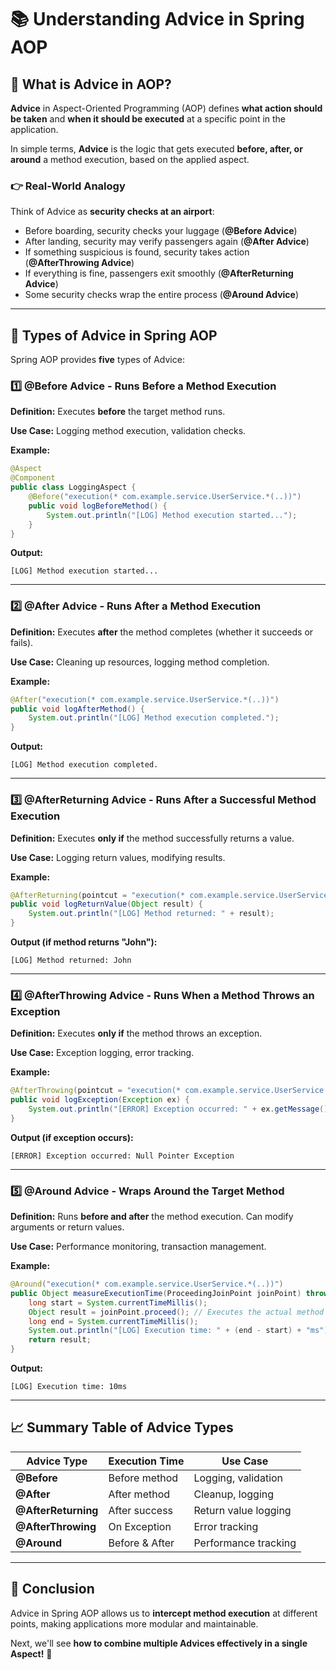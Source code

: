 # 📚 Understanding Advice in Spring AOP

## 🚀 What is Advice in AOP?
**Advice** in Aspect-Oriented Programming (AOP) defines **what action should be taken** and **when it should be executed** at a specific point in the application.

In simple terms, **Advice** is the logic that gets executed **before, after, or around** a method execution, based on the applied aspect.

### 👉 Real-World Analogy
Think of Advice as **security checks at an airport**:
- Before boarding, security checks your luggage (**@Before Advice**)
- After landing, security may verify passengers again (**@After Advice**)
- If something suspicious is found, security takes action (**@AfterThrowing Advice**)
- If everything is fine, passengers exit smoothly (**@AfterReturning Advice**)
- Some security checks wrap the entire process (**@Around Advice**)

---

## 🔑 Types of Advice in Spring AOP
Spring AOP provides **five** types of Advice:

### 1️⃣ **@Before Advice** - Runs Before a Method Execution

**Definition:** Executes **before** the target method runs.

**Use Case:** Logging method execution, validation checks.

**Example:**
```java
@Aspect
@Component
public class LoggingAspect {
    @Before("execution(* com.example.service.UserService.*(..))")
    public void logBeforeMethod() {
        System.out.println("[LOG] Method execution started...");
    }
}
```
**Output:**
```
[LOG] Method execution started...
```

---

### 2️⃣ **@After Advice** - Runs After a Method Execution

**Definition:** Executes **after** the method completes (whether it succeeds or fails).

**Use Case:** Cleaning up resources, logging method completion.

**Example:**
```java
@After("execution(* com.example.service.UserService.*(..))")
public void logAfterMethod() {
    System.out.println("[LOG] Method execution completed.");
}
```
**Output:**
```
[LOG] Method execution completed.
```

---

### 3️⃣ **@AfterReturning Advice** - Runs After a Successful Method Execution

**Definition:** Executes **only if** the method successfully returns a value.

**Use Case:** Logging return values, modifying results.

**Example:**
```java
@AfterReturning(pointcut = "execution(* com.example.service.UserService.getUser(..))", returning = "result")
public void logReturnValue(Object result) {
    System.out.println("[LOG] Method returned: " + result);
}
```
**Output (if method returns "John"):**
```
[LOG] Method returned: John
```

---

### 4️⃣ **@AfterThrowing Advice** - Runs When a Method Throws an Exception

**Definition:** Executes **only if** the method throws an exception.

**Use Case:** Exception logging, error tracking.

**Example:**
```java
@AfterThrowing(pointcut = "execution(* com.example.service.UserService.*(..))", throwing = "ex")
public void logException(Exception ex) {
    System.out.println("[ERROR] Exception occurred: " + ex.getMessage());
}
```
**Output (if exception occurs):**
```
[ERROR] Exception occurred: Null Pointer Exception
```

---

### 5️⃣ **@Around Advice** - Wraps Around the Target Method

**Definition:** Runs **before and after** the method execution. Can modify arguments or return values.

**Use Case:** Performance monitoring, transaction management.

**Example:**
```java
@Around("execution(* com.example.service.UserService.*(..))")
public Object measureExecutionTime(ProceedingJoinPoint joinPoint) throws Throwable {
    long start = System.currentTimeMillis();
    Object result = joinPoint.proceed(); // Executes the actual method
    long end = System.currentTimeMillis();
    System.out.println("[LOG] Execution time: " + (end - start) + "ms");
    return result;
}
```
**Output:**
```
[LOG] Execution time: 10ms
```

---

## 📈 Summary Table of Advice Types

| Advice Type        | Execution Time   | Use Case |
|--------------------|----------------|------------------------|
| **@Before**       | Before method   | Logging, validation |
| **@After**        | After method    | Cleanup, logging |
| **@AfterReturning** | After success  | Return value logging |
| **@AfterThrowing** | On Exception   | Error tracking |
| **@Around**       | Before & After  | Performance tracking |

---

## 🚀 Conclusion
Advice in Spring AOP allows us to **intercept method execution** at different points, making applications more modular and maintainable.

Next, we'll see **how to combine multiple Advices effectively in a single Aspect!** 🚀

